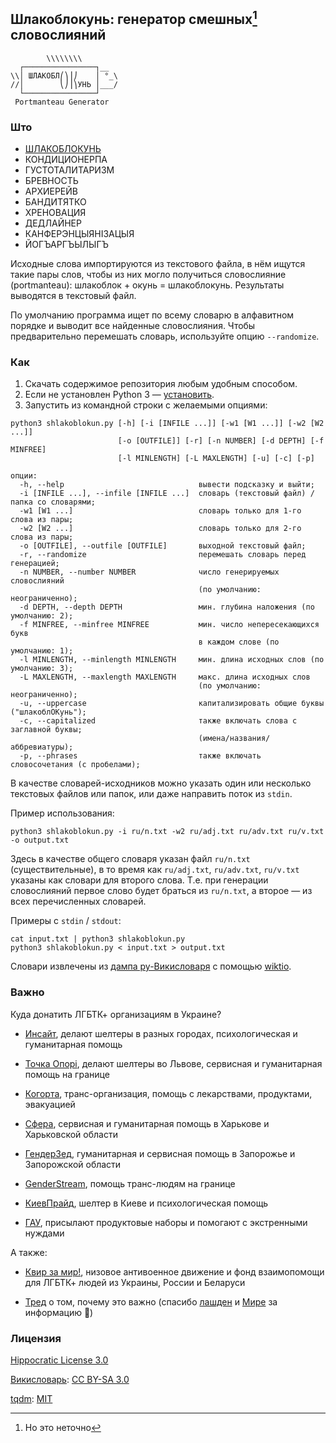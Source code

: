 ## Шлакоблокунь: генератор смешных[^1] словослияний ##
```
        \\\\\\\\
  ┌────────────────┐__
\\│ ШЛАКОБЛ⎛⎞⎟⎠    │ °_\
//│        ⎝⎠⎟⎞УНЬ │___/
  └────────────────┘
 Portmanteau Generator
```

### Што ###

- [ШЛАКОБЛОКУНЬ](https://memepedia.ru/shlakoblokun-i-ego-druzya/)
- КОНДИЦИОНЕРПА
- ГУСТОТАЛИТАРИЗМ
- БРЕВНОСТЬ
- АРХИЕРЕЙВ
- БАНДИТЯТКО
- ХРЕНОВАЦИЯ
- ДЕДЛАЙНЕР
- КАНФЕРЭНЦЫЯНІЗАЦЫЯ
- ЙОГЪАРГЪЫЛЫГЪ

Исходные слова импортируются из текстового файла, в нём ищутся такие пары слов, чтобы из них могло получиться словослияние (portmanteau): шлакоблок + окунь = шлакоблокунь. Результаты выводятся в текстовый файл.

По умолчанию программа ищет по всему словарю в алфавитном порядке и выводит все найденные словослияния. Чтобы предварительно перемешать словарь, используйте опцию `--randomize`.

### Как ###

1. Скачать содержимое репозитория любым удобным способом.
2. Если не установлен Python 3 — [установить](https://www.python.org/downloads/).
3. Запустить из командной строки с желаемыми опциями:
```
python3 shlakoblokun.py [-h] [-i [INFILE ...]] [-w1 [W1 ...]] [-w2 [W2 ...]]
                        [-o [OUTFILE]] [-r] [-n NUMBER] [-d DEPTH] [-f MINFREE]
                        [-l MINLENGTH] [-L MAXLENGTH] [-u] [-c] [-p]

опции:
  -h, --help                              вывести подсказку и выйти;
  -i [INFILE ...], --infile [INFILE ...]  словарь (текстовый файл) / папка со словарями;
  -w1 [W1 ...]                            словарь только для 1-го слова из пары;
  -w2 [W2 ...]                            словарь только для 2-го слова из пары;
  -o [OUTFILE], --outfile [OUTFILE]       выходной текстовый файл;
  -r, --randomize                         перемешать словарь перед генерацией;
  -n NUMBER, --number NUMBER              число генерируемых словослияний
                                          (по умолчанию: неограниченно);
  -d DEPTH, --depth DEPTH                 мин. глубина наложения (по умолчанию: 2);
  -f MINFREE, --minfree MINFREE           мин. число непересекающихся букв
                                          в каждом слове (по умолчанию: 1);
  -l MINLENGTH, --minlength MINLENGTH     мин. длина исходных слов (по умолчанию: 3);
  -L MAXLENGTH, --maxlength MAXLENGTH     макс. длина исходных слов
                                          (по умолчанию: неограниченно);
  -u, --uppercase                         капитализировать общие буквы ("шлакоблОКунь");
  -c, --capitalized                       также включать слова с заглавной буквы;
                                          (имена/названия/аббревиатуры);
  -p, --phrases                           также включать словосочетания (с пробелами);
```
В качестве словарей-исходников можно указать один или несколько текстовых файлов или папок, или даже направить поток из `stdin`.

Пример использования:
```
python3 shlakoblokun.py -i ru/n.txt -w2 ru/adj.txt ru/adv.txt ru/v.txt -o output.txt
```
Здесь в качестве общего словаря указан файл `ru/n.txt` (существительные), в то время как `ru/adj.txt`, `ru/adv.txt`, `ru/v.txt` указаны как словари для второго слова. Т.е. при генерации словослияний первое слово будет браться из `ru/n.txt`, а второе — из всех перечисленных словарей.

Примеры с `stdin` / `stdout`:
```
cat input.txt | python3 shlakoblokun.py
python3 shlakoblokun.py < input.txt > output.txt
```

Словари извлечены из [дампа ру-Викисловаря](https://dumps.wikimedia.org/) с помощью [wiktio](https://github.com/roadkell/wiktio).

### Важно ###

Куда донатить ЛГБТК+ организациям в Украине?

- [Инсайт](https://linktr.ee/Insight.ngo), делают шелтеры в разных городах, психологическая и гуманитарная помощь

- [Точка Опорі](https://lnk.bio/fulcrumua), делают шелтеры во Львове, сервисная и гуманитарная помощь на границе

- [Когорта](https://instagram.com/p/CapTETkIuPH/?igshid=YmMyMTA2M2Y=), транс-организация, помощь с лекарствами, продуктами, эвакуацией

- [Сфера](https://shor.by/6T5P), сервисная и гуманитарная помощь в Харькове и Харьковской области

- [ГендерЗед](https://shor.by/ukrainehelp), гуманитарная и сервисная помощь в Запорожье и Запорожской области

- [GenderStream](https://linktr.ee/gender_stream), помощь транс-людям на границе

- [КиевПрайд](https://linktr.ee/kyivpride), шелтер в Киеве и психологическая помощь

- [ГАУ](https://upogau.org/donate-ua/), присылают продуктовые наборы и помогают с экстренными нуждами

А также:

- [Квир за мир!](https://twitter.com/queeragainstwar), низовое антивоенное движение и фонд взаимопомощи для ЛГБТК+ людей из Украины, России и Беларуси

- [Тред](https://twitter.com/antilashden/status/1551903998202052609) о том, почему это важно (спасибо [лашден](https://twitter.com/antilashden) и [Мире](https://twitter.com/ttt_mir_no) за информацию 🫶)

### Лицензия ###

[Hippocratic License 3.0](https://firstdonoharm.dev/version/3/0/core.html)

[Викисловарь](https://ru.wiktionary.org/): [CC BY-SA 3.0](https://creativecommons.org/licenses/by-sa/3.0/)

[tqdm](https://github.com/tqdm/tqdm): [MIT](https://github.com/tqdm/tqdm/blob/master/LICENCE)

[^1]: Но это неточно
